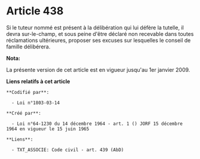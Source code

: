 # Article 438

Si le tuteur nommé est présent à la délibération qui lui défère la tutelle, il devra sur-le-champ, et sous peine d'être
déclaré non recevable dans toutes réclamations ultérieures, proposer ses excuses sur lesquelles le conseil de famille
délibérera.

**Nota:**

La présente version de cet article est en vigueur jusqu'au 1er janvier 2009.

**Liens relatifs à cet article**

	**Codifié par**:

	  - Loi n°1803-03-14

	**Créé par**:

	  - Loi n°64-1230 du 14 décembre 1964 - art. 1 () JORF 15 décembre 1964 en vigueur le 15 juin 1965

	**Liens**:

	  - TXT_ASSOCIE: Code civil - art. 439 (AbD)
